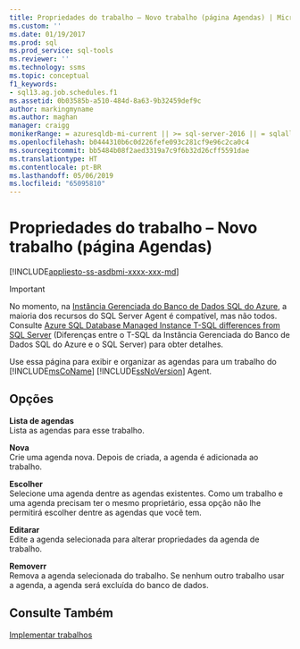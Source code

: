 ```yaml
---
title: Propriedades do trabalho – Novo trabalho (página Agendas) | Microsoft Docs
ms.custom: ''
ms.date: 01/19/2017
ms.prod: sql
ms.prod_service: sql-tools
ms.reviewer: ''
ms.technology: ssms
ms.topic: conceptual
f1_keywords:
- sql13.ag.job.schedules.f1
ms.assetid: 0b03585b-a510-484d-8a63-9b32459def9c
author: markingmyname
ms.author: maghan
manager: craigg
monikerRange: = azuresqldb-mi-current || >= sql-server-2016 || = sqlallproducts-allversions
ms.openlocfilehash: b0444310b6c0d226fefe093c281cf9e96c2ca0c4
ms.sourcegitcommit: bb5484b08f2aed3319a7c9f6b32d26cff5591dae
ms.translationtype: HT
ms.contentlocale: pt-BR
ms.lasthandoff: 05/06/2019
ms.locfileid: "65095810"
---
```

# <a name="job-properties---new-job-schedules-page"></a>Propriedades do trabalho – Novo trabalho (página Agendas)
[!INCLUDE[appliesto-ss-asdbmi-xxxx-xxx-md](../../includes/appliesto-ss-asdbmi-xxxx-xxx-md.md)]

> [!IMPORTANT]  
> No momento, na [Instância Gerenciada do Banco de Dados SQL do Azure](https://docs.microsoft.com/azure/sql-database/sql-database-managed-instance), a maioria dos recursos do SQL Server Agent é compatível, mas não todos. Consulte [Azure SQL Database Managed Instance T-SQL differences from SQL Server](https://docs.microsoft.com/azure/sql-database/sql-database-managed-instance-transact-sql-information#sql-server-agent) (Diferenças entre o T-SQL da Instância Gerenciada do Banco de Dados SQL do Azure e o SQL Server) para obter detalhes.

Use essa página para exibir e organizar as agendas para um trabalho do [!INCLUDE[msCoName](../../includes/msconame_md.md)] [!INCLUDE[ssNoVersion](../../includes/ssnoversion-md.md)] Agent.  
  
## <a name="options"></a>Opções  
**Lista de agendas**  
Lista as agendas para esse trabalho.  
  
**Nova**  
Crie uma agenda nova. Depois de criada, a agenda é adicionada ao trabalho.  
  
**Escolher**  
Selecione uma agenda dentre as agendas existentes. Como um trabalho e uma agenda precisam ter o mesmo proprietário, essa opção não lhe permitirá escolher dentre as agendas que você tem.  
  
**Editarar**  
Edite a agenda selecionada para alterar propriedades da agenda de trabalho.  
  
**Removerr**  
Remova a agenda selecionada do trabalho. Se nenhum outro trabalho usar a agenda, a agenda será excluída do banco de dados.  
  
## <a name="see-also"></a>Consulte Também  
[Implementar trabalhos](../../ssms/agent/implement-jobs.md)  
  
